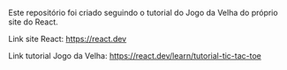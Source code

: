Este repositório foi criado seguindo o tutorial do Jogo da Velha do próprio site do React.

Link site React: https://react.dev

Link tutorial Jogo da Velha: https://react.dev/learn/tutorial-tic-tac-toe

